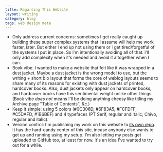 ```yaml
---
title: Regarding This Website
layout: writing
category: blog
tags: web design meta
---
```


* Only address current concerns: sometimes I get really caught up building these super complex systems that I assume will help me work faster, later. But either I end up not using them or I get tired/forgetful of the systems I put in place. So I'm intentionally avoiding all of that. I'll only add complexity when it's needed and avoid it altogether when I can.
* Book vibe: I wanted to make a website that felt like it was wrapped in a [dust jacket][duck jacket]. Maybe a dust jacket is the wrong model to use, but the writing + short bio layout that forms the core of weblog layouts seems to share many of its reasons for existing with dust jackets of printed, hardcover books. Also, dust jackets only appear on hardcover books, and hardcover books have this sentimental weight unlike other things. (Book vibe _does not_ means I'll be doing anything cheesy like titling my Archive page "Table of Contents", &c.)
* Keep it simple: using 5 colors (#0C306D, #6F83A5, #FCFDFF, #C5DAFD, #1B6BEF) and 4 typefaces (PT Serif, regular and italic; Chivo, regular and italic).
* Version control: I'm publishing my work on this website to [its own repo][gh repo]. It has the hard-candy center of this site, incase anybody else wants to get up and running using my setup. I'm also letting my posts get uploaded to GitHub too, at least for now. It's an idea I've wanted to try out for a while.

[duck jacket]: http://ep.yimg.com/ay/yhst-77688571199881/carhartt-j001-duck-detroit-jacket-blanket-lined-28.jpg
[gh repo]: https://github.com/allanlasser/dotcom